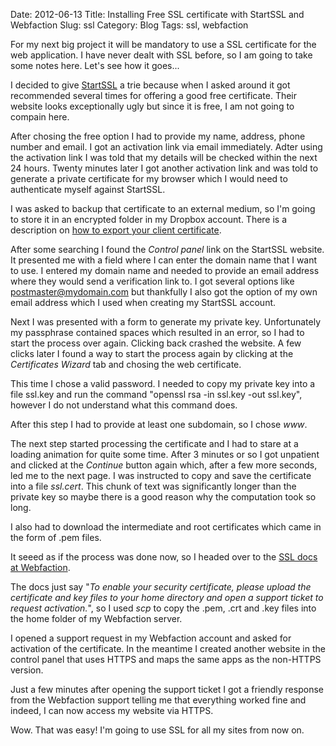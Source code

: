 Date: 2012-06-13
Title: Installing Free SSL certificate with StartSSL and Webfaction
Slug: ssl
Category: Blog
Tags: ssl, webfaction

For my next big project it will be mandatory to use a SSL certificate for the
web application. I have never dealt with SSL before, so I am going to take
some notes here. Let's see how it goes...

I decided to give [StartSSL](https://www.startssl.com/) a trie because when I
asked around it got recommended several times for offering a good free
certificate. Their website looks exceptionally ugly but since it is free, I am
not going to compain here.

After chosing the free option I had to provide my name, address, phone number
and email. I got an activation link via email immediately. Adter using the
activation link I was told that my details will be checked within the next 24
hours. Twenty minutes later I got another activation link and was told to
generate a private certificate for my browser which I would need to
authenticate myself against StartSSL.

I was asked to backup that certificate to an external medium, so I'm going to
store it in an encrypted folder in my Dropbox account. There is a description
on [how to export your client certificate](https://www.startssl.com/?app=25#4).

After some searching I found the _Control panel_ link on the StartSSL website.
It presented me with a field where I can enter the domain name that I want to
use. I entered my domain name and needed to provide an email address where
they would send a verification link to. I got several options like
postmaster@mydomain.com but thankfully I also got the option of my own email
address which I used when creating my StartSSL account.

Next I was presented with a form to generate my private key. Unfortunately my
passphrase contained spaces which resulted in an error, so I had to start the
process over again. Clicking back crashed the website. A few clicks later I
found a way to start the process again by clicking at the _Certificates Wizard_
tab and chosing the web certificate.

This time I chose a valid password. I needed to copy my private key into a file
ssl.key and run the command "openssl rsa -in ssl.key -out ssl.key", however I
do not understand what this command does.

After this step I had to provide at least one subdomain, so I chose _www_.

The next step started processing the certificate and I had to stare at a
loading animation for quite some time. After 3 minutes or so I got unpatient
and clicked at the _Continue_ button again which, after a few more seconds, led
me to the next page. I was instructed to copy and save the certificate into a
file _ssl.cert_. This chunk of text was significantly longer than the private
key so maybe there is a good reason why the computation took so long.

I also had to download the intermediate and root certificates which came in the
form of .pem files.

It seeed as if the process was done now, so I headed over to the [SSL docs at
Webfaction](https://docs.webfaction.com/user-guide/websites.html#secure-sites-https).

The docs just say "_To enable your security certificate, please upload the
certificate and key files to your home directory and open a support ticket to
request activation._", so I used _scp_ to copy the .pem, .crt and .key files
into the home folder of my Webfaction server.

I opened a support request in my Webfaction account and asked for activation
of the certificate. In the meantime I created another website in the control
panel that uses HTTPS and maps the same apps as the non-HTTPS version.

Just a few minutes after opening the support ticket I got a friendly response
from the Webfaction support telling me that everything worked fine and indeed,
I can now access my website via HTTPS.

Wow. That was easy! I'm going to use SSL for all my sites from now on.

